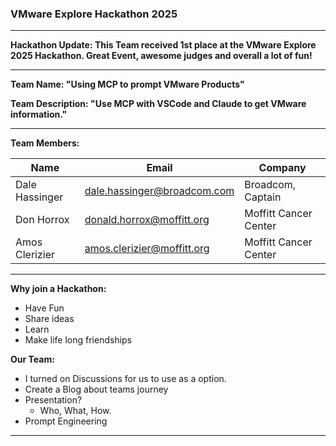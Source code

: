 ### VMware Explore Hackathon 2025

---

**Hackathon Update: This Team received 1st place at the VMware Explore 2025 Hackathon. Great Event, awesome judges and overall a lot of fun!**

---

**Team Name: "Using MCP to prompt VMware Products"**

**Team Description: "Use MCP with VSCode and Claude to get VMware information."**

---

**Team Members:**  

| Name            | Email                        | Company               |
|-----------------|------------------------------|-----------------------|
| Dale Hassinger  | dale.hassinger@broadcom.com  | Broadcom, Captain     |
| Don Horrox      | donald.horrox@moffitt.org    | Moffitt Cancer Center |
| Amos Clerizier  | amos.clerizier@moffitt.org   | Moffitt Cancer Center | 
  
---

**Why join a Hackathon:**  
* Have Fun  
* Share ideas  
* Learn  
* Make life long friendships  


**Our Team:**
* I turned on Discussions for us to use as a option.  
* Create a Blog about teams journey  
* Presentation?  
  * Who, What, How.  
* Prompt Engineering  

---
